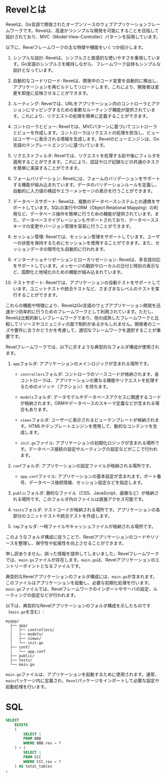 # Revelとは

Revelは、Go言語で開発されたオープンソースのウェブアプリケーションフレームワークです。Revelは、高速かつシンプルな開発を可能にすることを目指して設計されており、MVC（Model-View-Controller）パターンを採用しています。

以下に、Revelフレームワークの主な特徴や機能をいくつか紹介します。

1. シンプルな設計: Revelは、シンプルさと直感的な使いやすさを重視しています。Go言語のシンプルさを維持しながら、フレームワーク自体もシンプルな設計となっています。

2. 自動的なコードリロード: Revelは、開発中のコード変更を自動的に検出し、アプリケーションを再ビルドしてリロードします。これにより、開発者は変更を即座に反映させることができます。

3. ルーティング: Revelでは、URLをアプリケーション内のコントローラとアクションにマッピングするための柔軟なルーティング機能が提供されています。これにより、リクエストの処理を簡単に定義することができます。

4. コントローラとビュー: Revelでは、MVCパターンに基づいてコントローラとビューを作成します。コントローラはリクエストの処理を担当し、ビューはユーザーに表示される情報を生成します。Revelのビューエンジンは、Go言語のテンプレートエンジンに基づいています。

5. リクエストフィルタ: Revelでは、リクエストを処理する前や後にフィルタを適用することができます。これにより、認証やログ記録などの共通のタスクを簡単に実装することができます。

6. フォームバリデーション: Revelには、フォームのバリデーションをサポートする機能が組み込まれています。データのバリデーションルールを定義し、自動的に入力値の検証やエラーメッセージの表示を行うことができます。

7. データベースサポート: Revelは、複数のデータベースシステムとの連携をサポートしています。SQLの実行やORM（Object Relational Mapping）の利用など、データベース操作を簡単に行うための機能が提供されています。また、データベースマイグレーションもサポートされており、データベーススキーマの変更やバージョン管理を容易に行うことができます。

8. セッション管理: Revelでは、セッション管理をサポートしています。ユーザーの状態を保持するためにセッションを使用することができます。また、セッションデータの暗号化も自動的に行われます。

9. インターナショナリゼーションとローカリゼーション: Revelは、多言語対応をサポートしています。メッセージの翻訳やローカルの日付と時刻の表示など、国際化と地域化のための機能が組み込まれています。

10. テストサポート: Revelでは、アプリケーションの自動テストをサポートしています。ユニットテストや統合テストなど、さまざまなレベルのテストを実行することができます。

これらの機能や特徴により、RevelはGo言語のウェブアプリケーション開発を迅速かつ効率的に行うためのフレームワークとして利用されています。ただし、Revelは比較的新しいフレームワークであり、他の成熟したフレームワークと比較してリソースやコミュニティの面で制約があるかもしれません。開発者のニーズや要件に合うかどうかを考慮して、適切なフレームワークを選択することが重要です。


Revelフレームワークでは、以下に示すような典型的なフォルダ構成が使用されます。

1. `app`フォルダ: アプリケーションのメインロジックが含まれる場所です。

   - `controllers`フォルダ: コントローラのソースコードが格納されます。各コントローラは、アプリケーションの異なる機能やリクエストを処理するためのメソッド（アクション）を持ちます。

   - `models`フォルダ: データモデルやデータベースアクセスに関連するコードが格納されます。ORMやデータベースのスキーマ定義などが含まれる場合もあります。

   - `views`フォルダ: ユーザーに表示されるビューテンプレートが格納されます。HTMLやテンプレートエンジンを使用して、動的なコンテンツを生成します。

   - `init.go`ファイル: アプリケーションの初期化ロジックが含まれる場所です。データベース接続の設定やルーティングの設定などがここで行われます。

2. `conf`フォルダ: アプリケーションの設定ファイルが格納される場所です。

   - `app.conf`ファイル: アプリケーションの基本設定が含まれます。ポート番号、データベース接続情報、セッション設定などを指定します。

3. `public`フォルダ: 静的なファイル（CSS、JavaScript、画像など）が格納される場所です。このフォルダ内のファイルは直接アクセス可能です。

4. `tests`フォルダ: テストコードが格納される場所です。アプリケーションの各部分のユニットテストや統合テストを作成します。

5. `tmp`フォルダ: 一時ファイルやキャッシュファイルが格納される場所です。

このようなフォルダ構成に従うことで、Revelアプリケーションのコードやリソースを整理し、保守性や拡張性を向上させることができます。



申し訳ありません、誤った情報を提供してしまいました。Revelフレームワークでは、`main.go`ファイルが存在します。`main.go`は、Revelアプリケーションのエントリーポイントとなるファイルです。

典型的なRevelアプリケーションのフォルダ構成には、`main.go`が含まれます。このファイルはアプリケーションを起動し、必要な初期化処理を行います。`main.go`ファイルでは、Revelフレームワークのインポートやサーバの設定、ルーティングの設定などが行われます。

以下は、典型的なRevelアプリケーションのフォルダ構成を示したものです（`main.go`を含む）:

```
myapp/
  ├── app/
  │   ├── controllers/
  │   ├── models/
  │   ├── views/
  │   └── init.go
  ├── conf/
  │   └── app.conf
  ├── public/
  ├── tests/
  └── main.go
```

`main.go`ファイルは、アプリケーションを起動するために使用されます。通常、`main`パッケージ内に定義され、`Revel`パッケージをインポートして必要な設定や起動処理を行います。

# SQL
```sql
SELECT
    EXISTS
    (
        SELECT 1
        FROM BBB
        WHERE BBB.rev = ?
    ) + (
        SELECT 1
        FROM CCC
        WHERE CCC.rev = ?
    ) AS total_tables
;
```